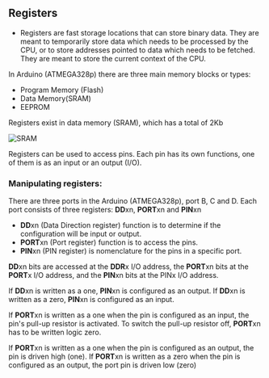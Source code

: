 ## Registers

- Registers are fast storage locations that can store binary data. They are meant to temporarily store data which needs to be processed by the CPU, or to store addresses pointed to data which needs to be fetched. They are meant to store the current context of the CPU.

In Arduino (ATMEGA328p) there are three main memory blocks or types:

  - Program Memory (Flash)
  - Data Memory(SRAM)
  - EEPROM
 
 
Registers exist in data memory (SRAM), which has a total of 2Kb

![SRAM](https://user-images.githubusercontent.com/74921179/198893001-15c87663-5f44-43ce-8741-2eeca7127803.png)

Registers can be used to access pins. Each pin has its own functions, one of them is as an input or an output (I/O).

### Manipulating registers:

There are three ports in the Arduino (ATMEGA328p), port B, C and D. Each port consists of three registers: **DD**xn, **PORT**xn and **PIN**xn

  - **DD**xn (Data Direction register) function is to determine if the configuration will be input or output.
  - **PORT**xn (Port register) function is to access the pins.
  - **PIN**xn (PIN register) is nomenclature for the pins in a specific port.

**DD**xn bits are accessed at the **DDR**x I/O address, the **PORT**xn bits at the **PORT**x I/O address, and the **PIN**xn
bits at the PINx I/O address.

If **DD**xn is written as a one, **PIN**xn is configured as an output. If **DD**xn is written as a zero, **PIN**xn is configured as an input.

If **PORT**xn is written as a one when the pin is configured as an input, the pin's pull-up resistor is activated. To switch the
pull-up resistor off, **PORT**xn has to be written logic zero.

If **PORT**xn is written as a one when the pin is configured as an output, the pin is driven high (one). If **PORT**xn is written as a zero when the pin is configured as an output, the port pin is driven low (zero)

